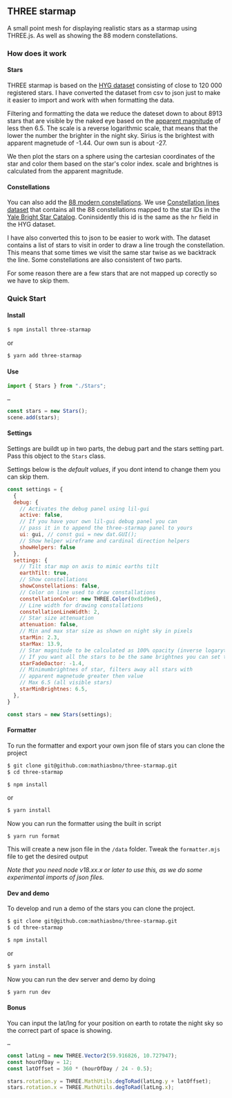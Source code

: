 ## THREE starmap

A small point mesh for displaying realistic stars as a starmap using THREE.js. As well as showing the 88 modern constellations.

### How does it work

#### Stars

THREE starmap is based on the [HYG dataset](https://github.com/astronexus/HYG-Database) consisting of close to 120 000 registered stars. I have converted the dataset from csv to json just to make it easier to import and work with when formatting the data.

Filtering and formatting the data we reduce the dateset down to about 8913 stars that are visible by the naked eye based on the [apparent magnitude](https://en.wikipedia.org/wiki/Apparent_magnitude) of less then 6.5. The scale is a reverse logarithmic scale, that means that the lower the number the brighter in the night sky. Sirius is the brightest with apparent magnetude of -1.44. Our own sun is about -27.

We then plot the stars on a sphere using the cartesian coordinates of the star and color them based on the star's color index. scale and brightnes is calculated from the apparent magnitude.

#### Constellations

You can also add the [88 modern constellations](https://en.wikipedia.org/wiki/IAU_designated_constellations). We use [Constellation lines dataset](https://github.com/hemel-waarnemen-com/Constellation-lines) that contains all the 88 constellations mapped to the star IDs in the [Yale Bright Star Catalog](http://tdc-www.harvard.edu/catalogs/bsc5.html). Coninsidently this id is the same as the `hr` field in the HYG dataset.

I have also converted this to json to be easier to work with. The dataset contains a list of stars to visit in order to draw a line trough the constellation. This means that some times we visit the same star twise as we backtrack the line. Some constellations are also consistent of two parts.

For some reason there are a few stars that are not mapped up corectly so we have to skip them.

### Quick Start

#### Install

```bash
$ npm install three-starmap
```

or

```bash
$ yarn add three-starmap
```

#### Use

```js
import { Stars } from "./Stars";

…

const stars = new Stars();
scene.add(stars);
```

#### Settings

Settings are buildt up in two parts, the debug part and the stars setting part. Pass this object to the `Stars` class.

Settings below is the _default values_, if you dont intend to change them you can skip them.

```js
const settings = {
  {
  debug: {
    // Activates the debug panel using lil-gui
    active: false,
    // If you have your own lil-gui debug panel you can
    // pass it in to append the three-starmap panel to yours
    ui: gui, // const gui = new dat.GUI();
    // Show helper wireframe and cardinal direction helpers
    showHelpers: false
  },
  settings: {
    // Tilt star map on axis to mimic earths tilt
    earthTilt: true,
    // Show constellations
    showConstellations: false,
    // Color on line used to draw constallations
    constellationColor: new THREE.Color(0xd1d9e6),
    // Line width for drawing constallations
    constellationLineWidth: 2,
    // Star size attenuation
    attenuation: false,
    // Min and max star size as shown on night sky in pixels
    starMin: 2.3,
    starMax: 13.9,
    // Star magnitude to be calculated as 100% opacity (inverse logarytm scale, lower is brighter)
    // If you want all the stars to be the same brightnes you can set this to 6.5
    starFadeDactor: -1.4,
    // Minimumbrightnes of star, filters away all stars with
    // apparent magnetude greater then value
    // Max 6.5 (all visible stars)
    starMinBrightnes: 6.5,
  },
}

const stars = new Stars(settings);
```

#### Formatter

To run the formatter and export your own json file of stars you can clone the project

```bash
$ git clone git@github.com:mathiasbno/three-starmap.git
$ cd three-starmap
```

```bash
$ npm install
```

or

```bash
$ yarn install
```

Now you can run the formatter using the built in script

```
$ yarn run format
```

This will create a new json file in the `/data` folder. Tweak the `formatter.mjs` file to get the desired output

_Note that you need node v18.xx.x or later to use this, as we do some experimental imports of json files._

#### Dev and demo

To develop and run a demo of the stars you can clone the project.

```bash
$ git clone git@github.com:mathiasbno/three-starmap.git
$ cd three-starmap
```

```bash
$ npm install
```

or

```bash
$ yarn install
```

Now you can run the dev server and demo by doing

```bash
$ yarn run dev
```

#### Bonus

You can input the lat/lng for your position on earth to rotate the night sky so the correct part of space is showing.

```js
…

const latLng = new THREE.Vector2(59.916826, 10.727947);
const hourOfDay = 12;
const latOffset = 360 * (hourOfDay / 24 - 0.5);

stars.rotation.y = THREE.MathUtils.degToRad(latLng.y + latOffset);
stars.rotation.x = THREE.MathUtils.degToRad(latLng.x);
```
